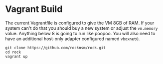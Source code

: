 # Vagrant Build
<!-- Derek Ditch <derek@rocknsm.io>; Jeff Geiger <jeff@rocknsm.io>
:icons: font
:experimental: -->

The current Vagrantfile is configured to give the VM 8GB of RAM.  If your system can't do that you should buy a new system or adjust the `vm.memory` value.  Anything below 8 is going to run like poopoo. You will also need to have an additional host-only adapter configured named `vboxnet0`.

```
git clone https://github.com/rocknsm/rock.git
cd rock
vagrant up
```
